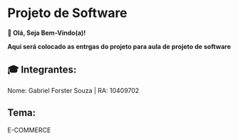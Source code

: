 # **Projeto de Software**

**👋 Olá, Seja Bem-Vindo(a)!**

**Aqui será colocado as entrgas do projeto para aula de projeto de software**


## **🎓 Integrantes:**

Nome: Gabriel Forster Souza | RA: 10409702


## **Tema:**
E-COMMERCE
